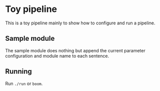 # Toy pipeline
This is a toy pipeline mainly to show how to configure and run a pipeline.

## Sample module
The sample module does nothing but append the current parameter configuration and module name to each sentence.

## Running
Run `./run` or `boom`.
